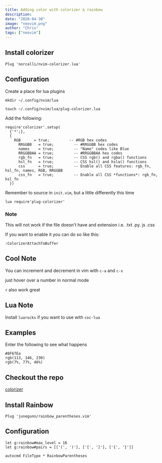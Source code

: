 ```yaml
---
title: Adding color with colorizer & rainbow
description:
date: "2020-04-30"
image: "neovim.png"
author: "Chris"
tags: ["neovim"]
---
```


## Install colorizer

```
Plug 'norcalli/nvim-colorizer.lua'
```

## Configuration

Create a place for lua plugins

```
mkdir ~/.config/nvim/lua

touch ~/.config/nvim/lua/plug-colorizer.lua
```

Add the following:

```
require'colorizer'.setup(
  {'*';},
  {
    RGB      = true;         -- #RGB hex codes
	  RRGGBB   = true;         -- #RRGGBB hex codes
	  names    = true;         -- "Name" codes like Blue
	  RRGGBBAA = true;         -- #RRGGBBAA hex codes
	  rgb_fn   = true;         -- CSS rgb() and rgba() functions
	  hsl_fn   = true;         -- CSS hsl() and hsla() functions
	  css      = true;         -- Enable all CSS features: rgb_fn, hsl_fn, names, RGB, RRGGBB
	  css_fn   = true;         -- Enable all CSS *functions*: rgb_fn, hsl_fn
  })

```

Remember to source in `init.vim`, but a little differently this time

```
lua require'plug-colorizer'
```

### Note

This will not work if the file doesn't have and extension i.e. .txt .py. js .css

If you want to enable it you can do so like this:

```
:ColorizerAttachToBuffer
```

## Cool Note

You can increment and decrement in vim with `c-a` and `c-x`

just hover over a number in normal mode

`r` also work great

## Lua Note

Install `luarocks` if you want to use with `coc-lua`

## Examples

Enter the following to see what happens

```
#8F6fEa
rgb(113, 146, 230)
rgb(7%, 77%, 46%)
```

## Checkout the repo

[colorizer](https://github.com/norcalli/nvim-colorizer.lua)

## Install Rainbow

```
Plug 'junegunn/rainbow_parentheses.vim'
```

## Configuration

```
let g:rainbow#max_level = 16
let g:rainbow#pairs = [['(', ')'], ['[', ']'], ['{', '}']]

autocmd FileType * RainbowParentheses
```
